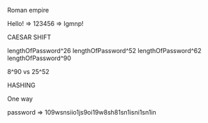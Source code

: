 Roman empire

Hello! => 123456 => Igmnp!

CAESAR SHIFT

lengthOfPassword^26
lengthOfPassword^52
lengthOfPassword^62
lengthOfPassword^90


8^90 vs 25^52


HASHING


One way


password => 109wsnsiio1js9oi19w8sh81sn1isni1sn1in